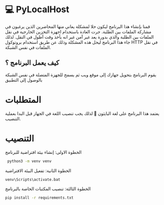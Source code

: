 # 💻 PyLocalHost

قمنا بإنشاء هذا البرنامج ليكون حلا لمشكلة يعاني منها المحاضرين الذين يرغبون في مشاركة الملفات بين الطلبة. جرت العادة باستخدام اجهزة التخزين الخارجية في نقل الملفات بين الطلبة والذي بدورة يعد غير آمن غير انه يأخذ وقت أطول في النقل. لذلك جاء هذا البرنامج ليحل هذه المشكلة وذلك عن طريق استخدام بروتوكول HTTP  في نقل الملفات في نفس الشبكة.


## كيف يعمل البرنامج ؟ 

يقوم البرنامج بتحويل جهازك إلى موقع ويب ثم يسمح للجهزة المتصلة في نفس الشبكة بالوصول إلى التطبيق


# المتطلبات
يعتمد هذا البرنامج على لغة البايثون 🐍 لذلك يجب تنصيب اللغة في الجهاز قبل البدا بعملية التنصيب.

# التنصيب
الخطوة الاولى: إنشاء بيئة افتراضية للبرنامج

```bash
 python3 -m venv venv
```

الخطوة الثانية: تفعيل البيئة الافتراضية

```bash
venv\Scripts\activate.bat 
```

الخطوة الثالثة: تنصيب المكتبات الخاصة بالبرنامج

```bash
pip install -r requirements.txt
```
